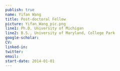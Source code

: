 ```yaml
---
publish: true
name: Yifan Wang
title: Post-doctoral Fellow
picture: Yifan_Wang_pic.png
line1: Ph.D. University of Michigan
line2: B.S., University of Maryland, College Park 
google-scholar: 
CV:
linked-in: 
twitter:
email:
start-date: 2014-01-01
---
```

